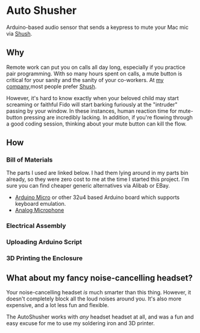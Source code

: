 # Auto Shusher

Arduino-based audio sensor that sends a keypress to mute your Mac mic via
[Shush](http://mizage.com/shush/).

## Why

Remote work can put you on calls all day long, especially if you practice pair
programming.  With so many hours spent on calls, a mute button is critical for
your sanity and the sanity of your co-workers.  At <a
href="https://verypossible.com/" target="_blank">my company</a>,most people
prefer <a href="http://mizage.com/shush/" target="_blank">Shush</a>.

However, it's hard to know exactly when your beloved child may start screaming
or faithful Fido will start barking furiously at the "intruder" passing by your
window.  In these instances, human reaction time for mute-button pressing are
incredibly lacking.  In addition, if you're flowing through a good coding
session, thinking about your mute button can kill the flow.

## How

### Bill of Materials
The parts I used are linked below.  I had them lying around in my parts bin
already, so they were zero cost to me at the time I started this project.  I'm
sure you can find cheaper generic alternatives via Alibab or EBay.

* <a href="https://www.amazon.com/Gowoops-Arduino-Leonardo-Controller-ATmega32u4/dp/B00J1X5B7Y/ref=sr_1_5?ie=UTF8&qid=1498739379&sr=8-5&keywords=arduino+micro" target="_blank">Arduino Micro</a>
  or other 32u4 based Arduino board which supports keyboard emulation.
* <a
  href="https://www.amazon.com/Adafruit-Electret-Microphone-Amplifier-Adjustable/dp/B00K9M6S1O/ref=sr_1_1?ie=UTF8&qid=1498739634&sr=8-1&keywords=arduino+microphone" target="_blank">Analog Microphone</a>

### Electrical Assembly

### Uploading Arduino Script

### 3D Printing the Enclosure

## What about my fancy noise-cancelling headset?
Your noise-cancelling headset _is_ much smarter than this thing. However, it
doesn't completely block all the loud noises around you.  It's also more
expensive, and a lot less fun and flexible.

The AutoShusher works with _any_ headset headset at all, and was a fun and easy
excuse for me to use my soldering iron and 3D printer.

